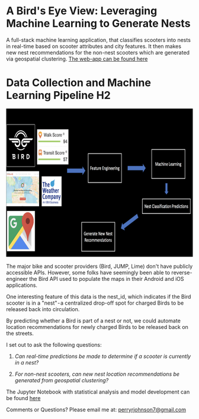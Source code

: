 # A Bird's Eye View: Leveraging Machine Learning to Generate Nests
A full-stack machine learning application, that classifies scooters into nests in real-time based on scooter attributes and city features. It then makes new nest recommendations for the non-nest scooters which are generated via geospatial clustering. [The web-app can be found here](http://www.nestgenerator.com)

# Data Collection and Machine Learning Pipeline H2

<img src="Visualizations/ML_Pipeline.png" height="400">

The major bike and scooter providers (Bird, JUMP, Lime) don't have publicly accessible APIs. However, some folks have seemingly been able to reverse-engineer the Bird API used to populate the maps in their Android and iOS applications.

One interesting feature of this data is the nest_id, which indicates if the Bird scooter is in a "nest" - a centralized drop-off spot for charged Birds to be released back into circulation. 

By predicting whether a Bird is part of a nest or not, we could automate location recommendations for newly charged Birds to be released back on the streets. 

I set out to ask the following questions:
1) *Can real-time predictions be made to determine if a scooter is currently in a nest?*

2) *For non-nest scooters, can new nest location recommendations be generated from geospatial clustering?*


The Jupyter Notebook with statistical analysis and model development can be found [here](https://github.com/perryrjohnson/Bird_DS/blob/master/Visualizations/external_notebook.ipynb)

Comments or Questions? Please email me at: perryrjohnson7@gmail.com
